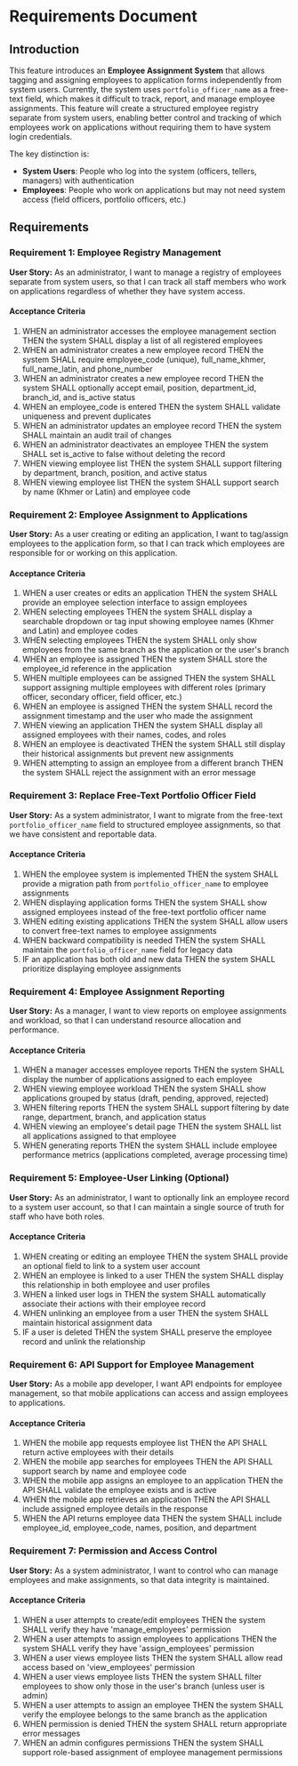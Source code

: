 # Requirements Document

## Introduction

This feature introduces an **Employee Assignment System** that allows tagging and assigning employees to application forms independently from system users. Currently, the system uses `portfolio_officer_name` as a free-text field, which makes it difficult to track, report, and manage employee assignments. This feature will create a structured employee registry separate from system users, enabling better control and tracking of which employees work on applications without requiring them to have system login credentials.

The key distinction is:
- **System Users**: People who log into the system (officers, tellers, managers) with authentication
- **Employees**: People who work on applications but may not need system access (field officers, portfolio officers, etc.)

## Requirements

### Requirement 1: Employee Registry Management

**User Story:** As an administrator, I want to manage a registry of employees separate from system users, so that I can track all staff members who work on applications regardless of whether they have system access.

#### Acceptance Criteria

1. WHEN an administrator accesses the employee management section THEN the system SHALL display a list of all registered employees
2. WHEN an administrator creates a new employee record THEN the system SHALL require employee_code (unique), full_name_khmer, full_name_latin, and phone_number
3. WHEN an administrator creates a new employee record THEN the system SHALL optionally accept email, position, department_id, branch_id, and is_active status
4. WHEN an employee_code is entered THEN the system SHALL validate uniqueness and prevent duplicates
5. WHEN an administrator updates an employee record THEN the system SHALL maintain an audit trail of changes
6. WHEN an administrator deactivates an employee THEN the system SHALL set is_active to false without deleting the record
7. WHEN viewing employee list THEN the system SHALL support filtering by department, branch, position, and active status
8. WHEN viewing employee list THEN the system SHALL support search by name (Khmer or Latin) and employee code

### Requirement 2: Employee Assignment to Applications

**User Story:** As a user creating or editing an application, I want to tag/assign employees to the application form, so that I can track which employees are responsible for or working on this application.

#### Acceptance Criteria

1. WHEN a user creates or edits an application THEN the system SHALL provide an employee selection interface to assign employees
2. WHEN selecting employees THEN the system SHALL display a searchable dropdown or tag input showing employee names (Khmer and Latin) and employee codes
3. WHEN selecting employees THEN the system SHALL only show employees from the same branch as the application or the user's branch
4. WHEN an employee is assigned THEN the system SHALL store the employee_id reference in the application
5. WHEN multiple employees can be assigned THEN the system SHALL support assigning multiple employees with different roles (primary officer, secondary officer, field officer, etc.)
6. WHEN an employee is assigned THEN the system SHALL record the assignment timestamp and the user who made the assignment
7. WHEN viewing an application THEN the system SHALL display all assigned employees with their names, codes, and roles
8. WHEN an employee is deactivated THEN the system SHALL still display their historical assignments but prevent new assignments
9. WHEN attempting to assign an employee from a different branch THEN the system SHALL reject the assignment with an error message

### Requirement 3: Replace Free-Text Portfolio Officer Field

**User Story:** As a system administrator, I want to migrate from the free-text `portfolio_officer_name` field to structured employee assignments, so that we have consistent and reportable data.

#### Acceptance Criteria

1. WHEN the employee system is implemented THEN the system SHALL provide a migration path from `portfolio_officer_name` to employee assignments
2. WHEN displaying application forms THEN the system SHALL show assigned employees instead of the free-text portfolio officer name
3. WHEN editing existing applications THEN the system SHALL allow users to convert free-text names to employee assignments
4. WHEN backward compatibility is needed THEN the system SHALL maintain the `portfolio_officer_name` field for legacy data
5. IF an application has both old and new data THEN the system SHALL prioritize displaying employee assignments

### Requirement 4: Employee Assignment Reporting

**User Story:** As a manager, I want to view reports on employee assignments and workload, so that I can understand resource allocation and performance.

#### Acceptance Criteria

1. WHEN a manager accesses employee reports THEN the system SHALL display the number of applications assigned to each employee
2. WHEN viewing employee workload THEN the system SHALL show applications grouped by status (draft, pending, approved, rejected)
3. WHEN filtering reports THEN the system SHALL support filtering by date range, department, branch, and application status
4. WHEN viewing an employee's detail page THEN the system SHALL list all applications assigned to that employee
5. WHEN generating reports THEN the system SHALL include employee performance metrics (applications completed, average processing time)

### Requirement 5: Employee-User Linking (Optional)

**User Story:** As an administrator, I want to optionally link an employee record to a system user account, so that I can maintain a single source of truth for staff who have both roles.

#### Acceptance Criteria

1. WHEN creating or editing an employee THEN the system SHALL provide an optional field to link to a system user account
2. WHEN an employee is linked to a user THEN the system SHALL display this relationship in both employee and user profiles
3. WHEN a linked user logs in THEN the system SHALL automatically associate their actions with their employee record
4. WHEN unlinking an employee from a user THEN the system SHALL maintain historical assignment data
5. IF a user is deleted THEN the system SHALL preserve the employee record and unlink the relationship

### Requirement 6: API Support for Employee Management

**User Story:** As a mobile app developer, I want API endpoints for employee management, so that mobile applications can access and assign employees to applications.

#### Acceptance Criteria

1. WHEN the mobile app requests employee list THEN the API SHALL return active employees with their details
2. WHEN the mobile app searches for employees THEN the API SHALL support search by name and employee code
3. WHEN the mobile app assigns an employee to an application THEN the API SHALL validate the employee exists and is active
4. WHEN the mobile app retrieves an application THEN the API SHALL include assigned employee details in the response
5. WHEN the API returns employee data THEN the system SHALL include employee_id, employee_code, names, position, and department

### Requirement 7: Permission and Access Control

**User Story:** As a system administrator, I want to control who can manage employees and make assignments, so that data integrity is maintained.

#### Acceptance Criteria

1. WHEN a user attempts to create/edit employees THEN the system SHALL verify they have 'manage_employees' permission
2. WHEN a user attempts to assign employees to applications THEN the system SHALL verify they have 'assign_employees' permission
3. WHEN a user views employee lists THEN the system SHALL allow read access based on 'view_employees' permission
4. WHEN a user views employee lists THEN the system SHALL filter employees to show only those in the user's branch (unless user is admin)
5. WHEN a user attempts to assign an employee THEN the system SHALL verify the employee belongs to the same branch as the application
6. WHEN permission is denied THEN the system SHALL return appropriate error messages
7. WHEN an admin configures permissions THEN the system SHALL support role-based assignment of employee management permissions
